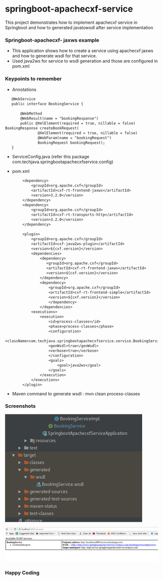 # springboot-apachecxf-service
This project demonstrates how to implement apachecxf service in Springboot and how to generated javatowsdl after service implementation

### Springboot-apachecxf- jaxws example ###

* This application shows how to create a service using apachecxf jaxws and how to generate wsdl for that service.
* Used java2ws for service to wsdl generation and those are configured in pom.xml

### Keypoints to remember ###

* Annotations
    
```
   @WebService
   public interface BookingService {
   
       @WebMethod
       @WebResult(name = "bookingResponse")
       public @XmlElement(required = true, nillable = false) BookingResponse createBookRequest(
               @XmlElement(required = true, nillable = false)
               @WebParam(name = "bookingRequest")
               BookingRequest bookingRequest);
   }

```
* ServiceConfig.java (refer this package com.techjava.springbootapachecxfservice.config)

* pom.xml

```
        <dependency>
			<groupId>org.apache.cxf</groupId>
			<artifactId>cxf-rt-frontend-jaxws</artifactId>
			<version>3.2.0</version>
        </dependency>
        <dependency>
			<groupId>org.apache.cxf</groupId>
			<artifactId>cxf-rt-transports-http</artifactId>
			<version>3.2.0</version>
        </dependency>
		
		<plugin>
        	<groupId>org.apache.cxf</groupId>
        	<artifactId>cxf-java2ws-plugin</artifactId>
        	<version>${cxf.version}</version>
        	<dependencies>
                <dependency>
                   <groupId>org.apache.cxf</groupId>
                   <artifactId>cxf-rt-frontend-jaxws</artifactId>
                   <version>${cxf.version}</version>
                </dependency>
                <dependency>
                    <groupId>org.apache.cxf</groupId>
                    <artifactId>cxf-rt-frontend-simple</artifactId>
                    <version>${cxf.version}</version>
                    </dependency>
                </dependencies>			
            <executions>
        		<execution>
        			<id>process-classes</id>
        			<phase>process-classes</phase>
        			<configuration>
        			<className>com.techjava.springbootapachecxfservice.service.BookingService</className>
        			<genWsdl>true</genWsdl>
        			<verbose>true</verbose>
        			</configuration>
        		    <goals>
        		        <goal>java2ws</goal>
        	        </goals>
                </execution>
            </executions>
        </plugin>
``` 

* Maven command to generate wsdl : mvn clean process-classes

### Screenshots ###

![apachecxf-jaxws-java2ws](apachecxf-jaxws-java2ws.png)

![apachecxf-jaxws-service](apachecxf-jaxws-service.png)


### Happy Coding ###
